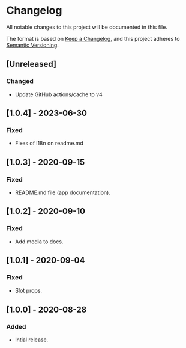 # Changelog

All notable changes to this project will be documented in this file.

The format is based on [Keep a Changelog](https://keepachangelog.com/en/1.0.0/),
and this project adheres to [Semantic Versioning](https://semver.org/spec/v2.0.0.html).

## [Unreleased]

### Changed

- Update GitHub actions/cache to v4

## [1.0.4] - 2023-06-30

### Fixed

- Fixes of i18n on readme.md

## [1.0.3] - 2020-09-15
### Fixed
- README.md file (app documentation).

## [1.0.2] - 2020-09-10

### Fixed

- Add media to docs.

## [1.0.1] - 2020-09-04

### Fixed

- Slot props.

## [1.0.0] - 2020-08-28

### Added

- Intial release.
